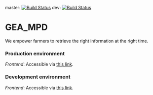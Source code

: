 master: [![Build Status](https://travis-ci.com/MkuuWaUjinga/GEA_MPD.svg?token=EX2htSFSAFkTraEzUzPB&branch=master)](https://travis-ci.com/MkuuWaUjinga/GEA_MPD)
dev: [![Build Status](https://travis-ci.com/MkuuWaUjinga/GEA_MPD.svg?token=EX2htSFSAFkTraEzUzPB&branch=dev)](https://travis-ci.com/MkuuWaUjinga/GEA_MPD)

# GEA_MPD
We empower farmers to retrieve the right information at the right time.

### Production environment
_Frontend_: Accessible via [this link](http://farmatic.s3-website.eu-central-1.amazonaws.com/).

### Development environment
_Frontend_: Accessible via [this link](http://farmatic-dev.s3-website.eu-central-1.amazonaws.com/).
